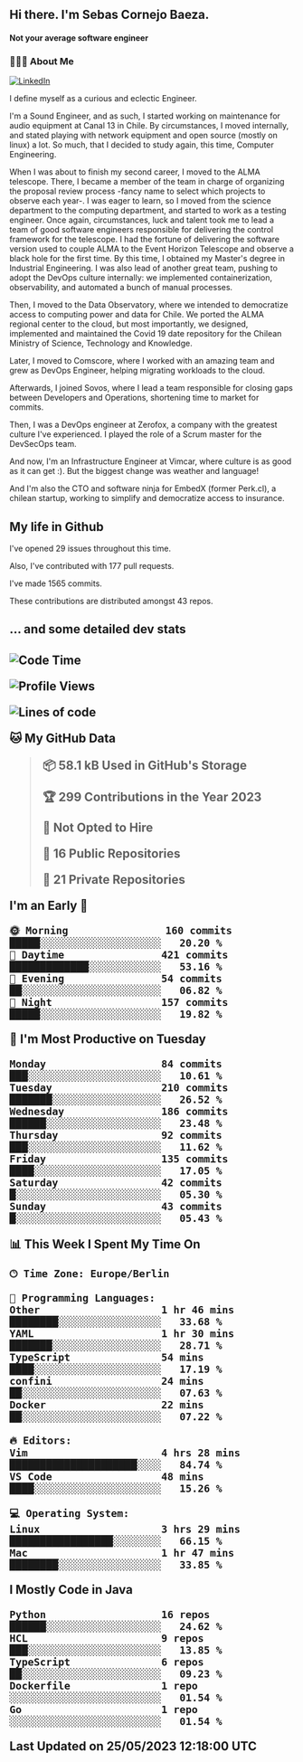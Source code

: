 <h2> Hi there.  I'm Sebas Cornejo Baeza.</h2>
<h4> Not your average software engineer</h4>
<h3> 👨🏻‍💻 About Me </h3>
<a href="http://linkedin.com/in/sebastian-cornejo-baeza/"><img alt="LinkedIn" src="https://img.shields.io/badge/Sebas%20Cornejo%20-informational?style=appveyor&logo=linkedin"></a>


I define myself as a curious and eclectic Engineer.

I'm a Sound Engineer, and as such, I started working on maintenance for audio equipment at Canal 13 in Chile.
By circumstances, I moved internally, and stated playing with network equipment and open source (mostly on linux) 
a lot. So much, that I decided to study again, this time, Computer Engineering.

When I was about to finish my second career, I moved to the ALMA telescope. There, I became a member of the team
in charge of organizing the proposal review process -fancy name to select which projects to observe each year-. 
I was eager to learn, so I moved from the science department to the computing department, and started to work as 
a testing engineer. Once again, circumstances, luck and talent took me to lead a team of good software engineers 
responsible for delivering the control framework for the telescope. I had the fortune of delivering the software
version used to couple ALMA to the Event Horizon Telescope and observe a black hole for the first time.
By this time, I obtained my Master's degree in Industrial Engineering.
I was also lead of another great team, pushing to adopt the DevOps culture internally: we implemented containerization, observability, and automated a bunch of manual processes.

Then, I moved to the Data Observatory, where we intended to democratize access to computing power
and data for Chile. We ported the ALMA regional center to the cloud, but most importantly, we designed, implemented
and maintained the Covid 19 date repository for the Chilean Ministry of Science, Technology and Knowledge.

Later, I moved to Comscore, where I worked with an amazing team and grew as DevOps Engineer, helping migrating workloads to the cloud.

Afterwards, I joined Sovos, where I lead a team responsible for closing gaps between Developers and Operations, shortening time to market for commits.

Then, I was a DevOps engineer at Zerofox, a company with the greatest culture I've experienced. I played the role of a Scrum master for the DevSecOps team.

And now, I'm an Infrastructure Engineer at Vimcar, where culture is as good as it can get :). But the biggest change was weather and language!
 
And I'm also the CTO and software ninja for EmbedX (former Perk.cl), a chilean startup, working to simplify and democratize access to insurance.

<h2> My life in Github </h2>

I've opened 29 issues throughout this time.

Also, I've contributed with 177 pull requests.

I've made 1565 commits.

These contributions are distributed amongst 43 repos.

<h2>... and some detailed dev stats<h2>

<!--START_SECTION:waka-->
![Code Time](http://img.shields.io/badge/Code%20Time-350%20hrs%2046%20mins-blue)

![Profile Views](http://img.shields.io/badge/Profile%20Views-0-blue)

![Lines of code](https://img.shields.io/badge/From%20Hello%20World%20I%27ve%20Written-631.0%20thousand%20lines%20of%20code-blue)

**🐱 My GitHub Data** 

> 📦 58.1 kB Used in GitHub's Storage 
 > 
> 🏆 299 Contributions in the Year 2023
 > 
> 🚫 Not Opted to Hire
 > 
> 📜 16 Public Repositories 
 > 
> 🔑 21 Private Repositories 
 > 
**I'm an Early 🐤** 

```text
🌞 Morning                160 commits         █████░░░░░░░░░░░░░░░░░░░░   20.20 % 
🌆 Daytime                421 commits         █████████████░░░░░░░░░░░░   53.16 % 
🌃 Evening                54 commits          ██░░░░░░░░░░░░░░░░░░░░░░░   06.82 % 
🌙 Night                  157 commits         █████░░░░░░░░░░░░░░░░░░░░   19.82 % 
```
📅 **I'm Most Productive on Tuesday** 

```text
Monday                   84 commits          ███░░░░░░░░░░░░░░░░░░░░░░   10.61 % 
Tuesday                  210 commits         ███████░░░░░░░░░░░░░░░░░░   26.52 % 
Wednesday                186 commits         ██████░░░░░░░░░░░░░░░░░░░   23.48 % 
Thursday                 92 commits          ███░░░░░░░░░░░░░░░░░░░░░░   11.62 % 
Friday                   135 commits         ████░░░░░░░░░░░░░░░░░░░░░   17.05 % 
Saturday                 42 commits          █░░░░░░░░░░░░░░░░░░░░░░░░   05.30 % 
Sunday                   43 commits          █░░░░░░░░░░░░░░░░░░░░░░░░   05.43 % 
```


📊 **This Week I Spent My Time On** 

```text
🕑︎ Time Zone: Europe/Berlin

💬 Programming Languages: 
Other                    1 hr 46 mins        ████████░░░░░░░░░░░░░░░░░   33.68 % 
YAML                     1 hr 30 mins        ███████░░░░░░░░░░░░░░░░░░   28.71 % 
TypeScript               54 mins             ████░░░░░░░░░░░░░░░░░░░░░   17.19 % 
confini                  24 mins             ██░░░░░░░░░░░░░░░░░░░░░░░   07.63 % 
Docker                   22 mins             ██░░░░░░░░░░░░░░░░░░░░░░░   07.22 % 

🔥 Editors: 
Vim                      4 hrs 28 mins       █████████████████████░░░░   84.74 % 
VS Code                  48 mins             ████░░░░░░░░░░░░░░░░░░░░░   15.26 % 

💻 Operating System: 
Linux                    3 hrs 29 mins       █████████████████░░░░░░░░   66.15 % 
Mac                      1 hr 47 mins        ████████░░░░░░░░░░░░░░░░░   33.85 % 
```

**I Mostly Code in Java** 

```text
Python                   16 repos            ██████░░░░░░░░░░░░░░░░░░░   24.62 % 
HCL                      9 repos             ███░░░░░░░░░░░░░░░░░░░░░░   13.85 % 
TypeScript               6 repos             ██░░░░░░░░░░░░░░░░░░░░░░░   09.23 % 
Dockerfile               1 repo              ░░░░░░░░░░░░░░░░░░░░░░░░░   01.54 % 
Go                       1 repo              ░░░░░░░░░░░░░░░░░░░░░░░░░   01.54 % 
```




 Last Updated on 25/05/2023 12:18:00 UTC
<!--END_SECTION:waka-->
